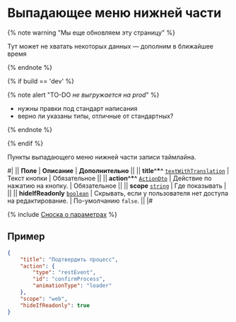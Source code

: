 # Выпадающее меню нижней части

{% note warning "Мы еще обновляем эту страницу" %}

Тут может не хватать некоторых данных — дополним в ближайшее время

{% endnote %}

{% if build == 'dev' %}

{% note alert "TO-DO _не выгружается на prod_" %}

- нужны правки под стандарт написания
- верно ли указаны типы, отличные от стандартных?

{% endnote %}

{% endif %}

Пункты выпадающего меню нижней части записи таймлайна.

#|
|| **Поле** | **Описание** | **Дополнительно** ||
|| **title^*^**
[`textWithTranslation`](./field-types.md) | Текст кнопки | Обязательное ||
|| **action^*^**
[`ActionDto`](./action.md) | Действие по нажатию на кнопку. | Обязательное ||
|| **scope**
[`string`](../../../../data-types.md) | Где показывать | ||
|| **hideIfReadonly**
[`boolean`](../../../../data-types.md) | Скрывать, если у пользователя нет доступа на редактирование. | По-умолчанию `false`. ||
|#

{% include [Сноска о параметрах](../../../../../../_includes/required.md) %}

## Пример

```json
{
    "title": "Подтвердить процесс",
    "action": {
        "type": "restEvent",
        "id": "confirmProcess",
        "animationType": "loader"
    },
    "scope": "web",
    "hideIfReadonly": true
}
```
